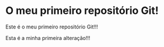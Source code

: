 # O meu primeiro repositório Git!

Este é o meu primeiro repositório Git!!!

Esta é a minha primeira alteração!!!